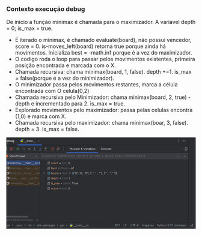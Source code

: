 ### Contexto execução debug
De inicio a função minimax é chamada para o maximizador. A variavel depth = 0; is_max = true.
- É iterado o minimax, é chamado evaluate(board), não possui vencedor, score = 0.
is-moves_left(board) retorna true porque ainda há movimentos. Inicializa best = -math.inf porque é a vez do maximizador.
 - O codigo roda o loop para passar pelos movimentos existentes, primeira posição encontrada e marcada com o X.
- Chamada recursiva: chama minimax(board, 1, false). depth +=1. is_max = false(porque é a vez do minimizador).
- O minimizador passa pelos movimentos restantes, marca a célula encontrada com O celula(0,2)
- Chamada recursiva pelo Minimizador: chama minimax(board, 2, true) - depth e incrementado para 2. is_max = true.
- Explorado movimentos pelo maximizador: passa pelas celulas encontra (1,0) e marca com X.
- Chamada recursiva pelo maximizador: chama minimax(boar, 3, false). depth = 3. is_max = false.

![imagem-debug](minmax.png)
